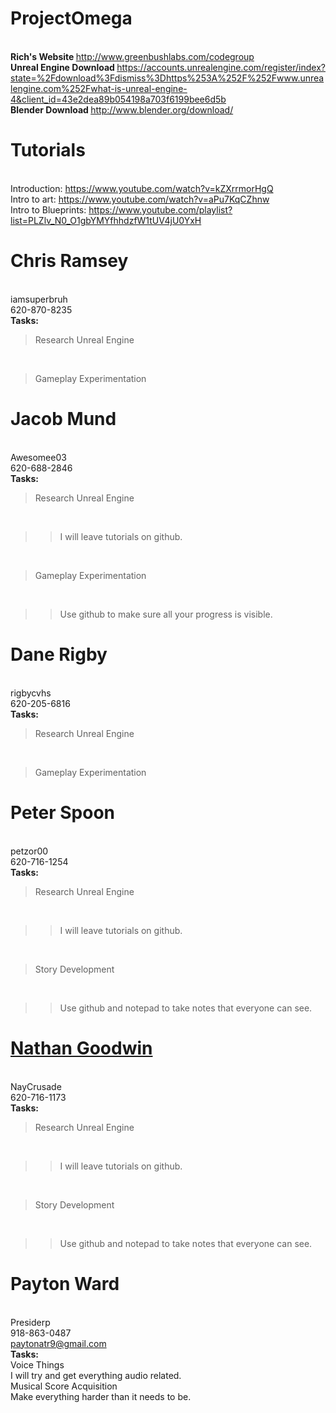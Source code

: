 # ProjectOmega
<BR> <b>Rich's Website </b>http://www.greenbushlabs.com/codegroup
<BR> <b>Unreal Engine Download </b>https://accounts.unrealengine.com/register/index?state=%2Fdownload%3Fdismiss%3Dhttps%253A%252F%252Fwww.unrealengine.com%252Fwhat-is-unreal-engine-4&client_id=43e2dea89b054198a703f6199bee6d5b
<BR> <b>Blender Download </b>http://www.blender.org/download/
# Tutorials
<BR> Introduction: https://www.youtube.com/watch?v=kZXrrmorHgQ
<BR> Intro to art: https://www.youtube.com/watch?v=aPu7KqCZhnw
<BR> Intro to Blueprints: https://www.youtube.com/playlist?list=PLZlv_N0_O1gbYMYfhhdzfW1tUV4jU0YxH
# Chris Ramsey 
<BR> iamsuperbruh 
<BR> 620-870-8235
<BR> <b>Tasks:</b>
<BR> <blockquote>Research Unreal Engine</blockquote>
<BR> <blockquote>Gameplay Experimentation</blockquote>
# Jacob Mund 
<BR> Awesomee03 
<BR> 620-688-2846
<BR> <b>Tasks:</b>
<BR> <blockquote>Research Unreal Engine</blockquote>
<BR> <blockquote><blockquote>I will leave tutorials on github.</blockquote></blockquote>
<BR> <blockquote>Gameplay Experimentation</blockquote>
<BR> <blockquote><blockquote>Use github to make sure all your progress is visible.</blockquote></blockquote>
# Dane Rigby
<BR> rigbycvhs
<BR> 620-205-6816
<BR> <b>Tasks:</b>
<BR> <blockquote>Research Unreal Engine</blockquote>
<BR> <blockquote>Gameplay Experimentation</blockquote>
# Peter Spoon 
<BR> petzor00 
<BR> 620-716-1254
<BR> <b>Tasks:</b>
<BR> <blockquote>Research Unreal Engine</blockquote>
<BR> <blockquote><blockquote>I will leave tutorials on github.</blockquote></blockquote>
<BR> <blockquote>Story Development</blockquote>
<BR> <blockquote><blockquote>Use github and notepad to take notes that everyone can see.</blockquote></blockquote>
# <b><u>Nathan Goodwin</b></u>
<BR> NayCrusade 
<BR> 620-716-1173
<BR> <b>Tasks:</b>
<BR> <blockquote>Research Unreal Engine</blockquote>
<BR> <blockquote><blockquote>I will leave tutorials on github.</blockquote></blockquote>
<BR> <blockquote>Story Development</blockquote>
<BR> <blockquote><blockquote>Use github and notepad to take notes that everyone can see.</blockquote></blockquote>
# Payton Ward
<BR> Presiderp
<BR> 918-863-0487
<BR> paytonatr9@gmail.com
<BR> <b>Tasks:</b>
<BR> <blockqoute> Voice Things </blockqoute>
<BR> <blockqoute><blockqoute>I will try and get everything audio related.</blockquote></blockquote>
<BR> <blockqoute> Musical Score Acquisition </blockquote>
<BR> <blockqoute><blockqoute>Make everything harder than it needs to be.</blockquote></blockquote>
